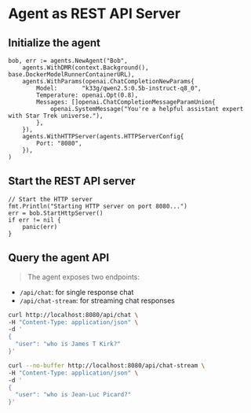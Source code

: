 # Agent as REST API Server

## Initialize the agent
```golang
bob, err := agents.NewAgent("Bob",
    agents.WithDMR(context.Background(), base.DockerModelRunnerContainerURL),
    agents.WithParams(openai.ChatCompletionNewParams{
        Model:       "k33g/qwen2.5:0.5b-instruct-q8_0",
        Temperature: openai.Opt(0.8),
        Messages: []openai.ChatCompletionMessageParamUnion{
            openai.SystemMessage("You're a helpful assistant expert with Star Trek universe."),
        },
    }),
    agents.WithHTTPServer(agents.HTTPServerConfig{
        Port: "8080",
    }),
)
```

## Start the REST API server

```golang
// Start the HTTP server
fmt.Println("Starting HTTP server on port 8080...")
err = bob.StartHttpServer()
if err != nil {
    panic(err)
}
```

## Query the agent API

> The agent exposes two endpoints:
- `/api/chat`: for single response chat
- `/api/chat-stream`: for streaming chat responses

```bash
curl http://localhost:8080/api/chat \
-H "Content-Type: application/json" \
-d '
{
  "user": "who is James T Kirk?"
}' 
```


```bash
curl --no-buffer http://localhost:8080/api/chat-stream \
-H "Content-Type: application/json" \
-d '
{
  "user": "who is Jean-Luc Picard?"
}' 
```